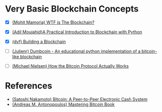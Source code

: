 # Very Basic Blockchain Concepts
- [x] [(Mohit Mamoria) WTF is The Blockchain? ](https://hackernoon.com/wtf-is-the-blockchain-1da89ba19348)
- [x] [(Adil Moujahid)A Practical Introduction to Blockchain with Python](http://adilmoujahid.com/posts/2018/03/intro-blockchain-bitcoin-python/)
- [x] [(dvf) Building a Blockchain](https://github.com/dvf/blockchain/blob/master/blockchain.py)
- [ ] [(Julienr) Dumbcoin - An educational python implementation of a bitcoin-like blockchain](https://github.com/julienr/ipynb_playground/blob/master/bitcoin/dumbcoin/dumbcoin.ipynb)
- [ ] [(Michael Nielsen) How the Bitcoin Protocol Actually Works](http://www.michaelnielsen.org/ddi/how-the-bitcoin-protocol-actually-works/)



# References
- [(Satoshi Nakamoto) Bitcoin: A Peer-to-Peer Electronic Cash System](https://bitcoin.org/bitcoin.pdf)
- [(Andreas M. Antonopoulos) Mastering Bitcoin Book](https://github.com/bitcoinbook/bitcoinbook)
